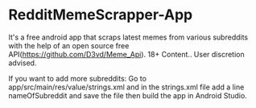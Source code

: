 # RedditMemeScrapper-App
It's a free android app that scraps latest memes from various subreddits with the help of an open source free API(https://github.com/D3vd/Meme_Api). 18+ Content.. User discretion advised.

If you want to add more subreddits:
Go to app/src/main/res/value/strings.xml and in the strings.xml file add a line <item>nameOfSubreddit</item> and save the file then build the app in Android Studio.
